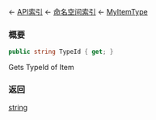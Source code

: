 ← [API索引](Api-Index) ← [命名空间索引](Namespace-Index) ← [MyItemType](VRage.Game.ModAPI.Ingame.MyItemType)

### 概要

```csharp
public string TypeId { get; }
```

Gets TypeId of Item

### 返回

[string](https://docs.microsoft.com/en-us/dotnet/api/System.String?view=netframework-4.6)

